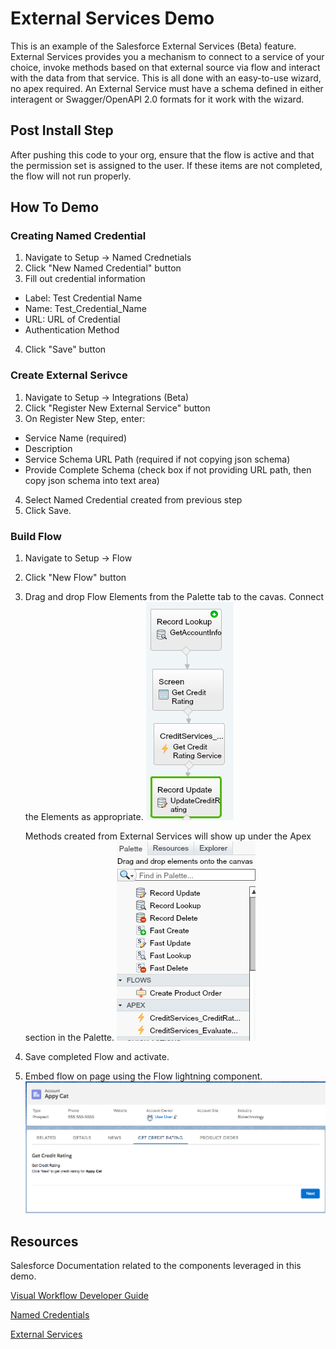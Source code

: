 # External Services Demo
This is an example of the Salesforce External Services (Beta) feature.  External Services provides you a mechanism to connect to a service of your choice, invoke methods based on that external source via flow and interact with the data from that service. This is all done with an easy-to-use wizard, no apex required.  An External Service must have a schema defined in either interagent or Swagger/OpenAPI 2.0 formats for it work with the wizard.

## Post Install Step
After pushing this code to your org, ensure that the flow is active and that the permission set is assigned to the user. If these items are not completed, the flow will not run properly.

## How To Demo

### Creating Named Credential 
1. Navigate to Setup -> Named Crednetials
2. Click "New Named Credential" button
3. Fill out credential information
  * Label: Test Credential Name
  * Name: Test_Credential_Name
  * URL: URL of Credential
  * Authentication Method
4. Click "Save" button

### Create External Serivce
1. Navigate to Setup -> Integrations (Beta)
2. Click "Register New External Service" button
3. On Register New Step, enter: 
  * Service Name (required)
  * Description
  * Service Schema URL Path (required if not copying json schema)
  * Provide Complete Schema (check box if not providing URL path, then copy json schema into text area)
4. Select Named Credential created from previous step
5. Click Save.

### Build Flow
1. Navigate to Setup -> Flow
2. Click "New Flow" button
3. Drag and drop Flow Elements from the Palette tab to the cavas. Connect the Elements as appropriate. 
![Flow Canvas](./images/FlowCanvas.png)

   Methods created from External Services will show up under the Apex section in the Palette. 
   ![Flow Palette](./images/Flowpalette.png) 


4. Save completed Flow and activate.
5. Embed flow on page using the Flow lightning component.
   ![Flow Embedded on Account Page](./images/FlowEmbedded.png)

## Resources
Salesforce Documentation related to the components leveraged in this demo.

[Visual Workflow Developer Guide](https://developer.salesforce.com/docs/atlas.en-us.salesforce_vpm_guide.meta/salesforce_vpm_guide/vpm_intro.htm)

[Named Credentials](https://developer.salesforce.com/docs/atlas.en-us.apexcode.meta/apexcode/apex_callouts_named_credentials.htm)

[External Services](https://help.salesforce.com/articleView?id=external_services.htm)



